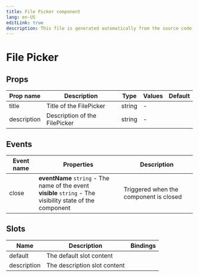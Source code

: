 ```yaml
---
title: File Picker component
lang: en-US
editLink: true
description: This file is generated automatically from the source code. Changes made here will be lost.
---
```


# File Picker

<!--@include: ./filePicker.doc.md-->

## Props

| Prop name   | Description                   | Type   | Values | Default |
| ----------- | ----------------------------- | ------ | ------ | ------- |
| title       | Title of the FilePicker       | string | -      |         |
| description | Description of the FilePicker | string | -      |         |

## Events

| Event name | Properties                                                                                                      | Description                            |
| ---------- | --------------------------------------------------------------------------------------------------------------- | -------------------------------------- |
| close      | **eventName** `string` - The name of the event<br/>**visible** `string` - The visibility state of the component | Triggered when the component is closed |

## Slots

| Name        | Description                  | Bindings |
| ----------- | ---------------------------- | -------- |
| default     | The default slot content     |          |
| description | The description slot content |          |
